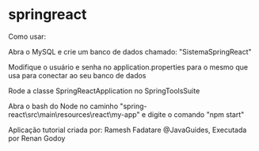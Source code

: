 # springreact
Como usar:

Abra o MySQL e crie um banco de dados chamado: "SistemaSpringReact"

Modifique o usuário e senha no application.properties para o mesmo que usa para conectar ao seu banco de dados

Rode a classe SpringReactApplication no SpringToolsSuite

Abra o bash do Node no caminho "spring-react\src\main\resources\react\my-app" e digite o comando "npm start"

Aplicação tutorial criada por: Ramesh Fadatare @JavaGuides, 
Executada por Renan Godoy
